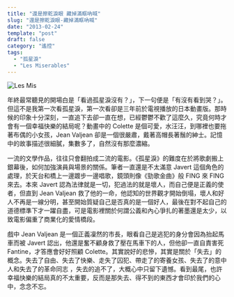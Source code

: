 ```yaml
---
title: "還是擦乾淚眼 藏掉滿眶吶喊"
slug: "還是擦乾淚眼-藏掉滿眶吶喊"
date: "2013-02-24"
template: "post"
draft: false
category: "遙控"
tags:
  - "孤星淚"
  - "Les Miserables"
---
```


![Les Mis](media/notes_random001.jpg)

年終最常聽見的開場白是「看過孤星淚沒有？」，下一句便是「有沒有看到哭？」。但這不是我第一次看孤星淚，第一次看卻是三年前於電視播放的日本動畫版。那時候的印象十分深刻，一直追下去卻一直在想，已經鬱鬱不歡了這麼久，究竟何時才會有一個幸福快樂的結局呢？動畫中的 Colette 是個可愛，水汪汪，到哪裡也要拖著布偶的小女孩，Jean Valjean 卻是一個很嚴肅，戴著高帽長著鬚的紳士。記憶中的故事描述很細膩，集數多了，自然沒有那麼濃縮。

一流的文學作品，往往只會翻拍成二流的電影。《孤星淚》的難度在於將歌劇搬上銀幕後，如何加強演員與場景的關係。筆者一直還是不太滿意 Javert 這個角色的處理，於天台和橋上一邊踱步一邊唱歌，鏡頭則像《勁歌金曲》般 FING 來 FING 來去。本來 Javert 認為法律就是一切，犯過法的就是壞人，而自己便是正義的使者，但直到 Jean Valjean 救了他的一命，他認知的世界觀才開始倒塌，壞人和好人不再是一線分明，甚至開始質疑自己是否真的是一個好人，最後在對不起自己的道德標準下才一躍自盡，可是電影裡關於何謂公義和內心爭扎的著墨還是太少，以致電影偏重了商業化的愛情橋段。

戲中 Jean Valjean 是一個正義凜然的市長，眼看自己是逃犯的身分會因為抬起馬車而被 Javert 認出，他還是奮不顧身救了壓在馬車下的人，但他卻一直自責害死 Fantine，才答應會好好照顧 Colette。其實說好的悲慘，其實是關於「失去」的概念。失去了自由、失去了快樂、走失了囚犯、帶走了的寄養女孩、失去了的意中人和失去了的革命同志 ，失去的追不了，大概心中只留下遺憾。看到最尾，也許幸福快樂的結局真的不太重要，反而是那失去、得不到的東西才會印於我們的心中，念念不忘。
